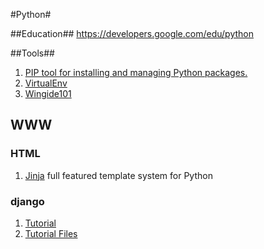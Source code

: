 #Python#

##Education##
https://developers.google.com/edu/python

##Tools##
1. [PIP tool for installing and managing Python packages.](https://pip.pypa.io/en/latest/index.html)
2. [VirtualEnv](http://docs.python-guide.org/en/latest/dev/virtualenvs/)
3. [Wingide101](http://wingware.com/downloads/wingide-101)

## WWW ##

### HTML ###
1. [Jinja](http://jinja.pocoo.org/) full featured template system for Python

### django ###
1. [Tutorial](https://docs.djangoproject.com/en/1.7/intro/tutorial01/)
2. [Tutorial Files](https://github.com/django/djangoproject.com)


